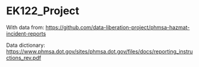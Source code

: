 # EK122_Project

 With data from:
 https://github.com/data-liberation-project/phmsa-hazmat-incident-reports

 Data dictionary: https://www.phmsa.dot.gov/sites/phmsa.dot.gov/files/docs/reporting_instructions_rev.pdf
